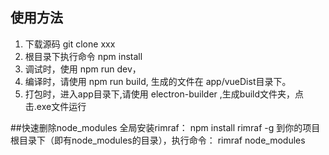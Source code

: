 
## 使用方法
1. 下载源码 git clone xxx
2. 根目录下执行命令 npm install
3. 调试时，使用 npm run dev，
4. 编译时，请使用 npm run build, 生成的文件在 app/vueDist目录下。
5. 打包时，进入app目录下,请使用 electron-builder ,生成build文件夹，点击.exe文件运行

##快速删除node_modules
全局安装rimraf：
npm install rimraf -g
到你的项目根目录下（即有node_modules的目录），执行命令：
rimraf node_modules